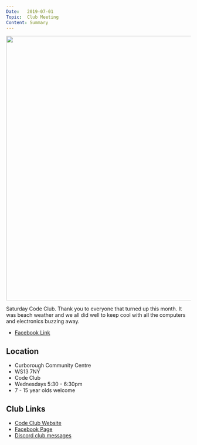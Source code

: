 ```yaml
---
Date:   2019-07-01
Topic:  Club Meeting
Content: Summary
---
```

[<img width="960px" height="720" src="https://scontent.fbhx6-1.fna.fbcdn.net/v/t1.6435-9/65956395_2125979837529105_2700608215191650304_n.jpg?stp=dst-jpg_p720x720&_nc_cat=104&ccb=1-7&_nc_sid=730e14&_nc_ohc=7J_-MaYhnH4AX_f4hCx&_nc_ht=scontent.fbhx6-1.fna&edm=AKK4YLsEAAAA&oh=00_AfCJQrM-Y2qfQn4WxHv9xmaBBVX0VoylBUFC2fhMWF9F2g&oe=654E111D"/>](https://scontent.fbhx6-1.fna.fbcdn.net/v/t1.6435-9/65956395_2125979837529105_2700608215191650304_n.jpg?stp=dst-jpg_p720x720&_nc_cat=104&ccb=1-7&_nc_sid=730e14&_nc_ohc=7J_-MaYhnH4AX_f4hCx&_nc_ht=scontent.fbhx6-1.fna&edm=AKK4YLsEAAAA&oh=00_AfCJQrM-Y2qfQn4WxHv9xmaBBVX0VoylBUFC2fhMWF9F2g&oe=654E111D)

Saturday Code Club. Thank you to everyone that turned up this month. It was beach weather and we all did well to keep cool with all the computers and electronics buzzing away.

* [Facebook Link](https://www.facebook.com/1481985248595237/posts/2125982544195501/)

## Location

* Curborough Community Centre
* WS13 7NY
* Code Club
* Wednesdays 5:30 - 6:30pm
* 7 - 15 year olds welcome

## Club Links

* [Code Club Website](https://lichfield-code-club.github.io/)
* [Facebook Page](https://www.facebook.com/LichfieldCoders)
* [Discord club messages](https://discord.gg/szz6xGK)
